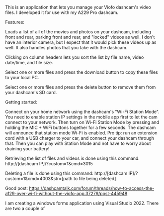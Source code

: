 This is an application that lets you manage your Viofo dashcam's video files. I developed it for use with my A229 Pro dashcam.

Features:

Loads a list of all of the movies and photos on your dashcam, including front and rear, parking front and rear, and "locked" videos as well. I don't have an interior camera, but I expect that it would pick these videos up as well. It also handles photos that you take with the dashcam.

Clicking on column headers lets you sort the list by file name, video date/time, and file size. 

Select one or more files and press the download button to copy these files to your local PC.

Select one or more files and press the delete button to remove them from your dashcam's SD card.

Getting started:

Connect on your home network using the dashcam's "Wi-Fi Station Mode". You need to enable station IP settings in the mobile app first to let the cam connect to your network. Then turn on Wi-Fi Station Mode by pressing and holding the MIC + WiFi buttons together for a few seconds. The dashcam will announce that station mode Wi-Fi is enabled. Pro tip: run an extension cord with a USB charger to your car, and connect your dashcam through that. Then you can play with Station Mode and not have to worry about draining your battery!



Retrieving the list of files and videos is done using this command:
http://[dashcam IP]/?custom=1&cmd=3015

Deleting a file is done using this command:
http://[dashcam IP]/?custom=1&cmd=4003&str=[path to file being deleted]

Good post:
https://dashcamtalk.com/forum/threads/how-to-access-the-a129-over-wi-fi-without-the-viofo-app.37279/post-445948






I am creating a windows forms application using Visual Studio 2022. There are two a couple of 







